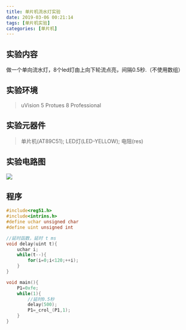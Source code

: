 ```yaml
---
title: 单片机流水灯实验
date: 2019-03-06 00:21:14
tags: [单片机实验]
categories: [单片机]
---
```


## 实验内容
做一个单向流水灯，8个led灯由上向下轮流点亮，间隔0.5秒.（不使用数组）

## 实验环境
> uVision 5
> Protues 8 Professional

## 实验元器件
>单片机(AT89C51);
>LED灯(LED-YELLOW);
>电阻(res)

## 实验电路图
![](实验原理图.png)

## 程序
``` c
#include<reg51.h>
#include<intrins.h>
#define uchar unsigned char
#define uint unsigned int

//延时函数，延时 t ms
void delay(uint t){
    uchar i;
    while(t--){
        for(i=0;i<120;++i);
    }
}

void main(){
    P1=0xfe;
    while(1){
        //延时0.5秒
        delay(500);
        P1=_crol_(P1,1);
    }
}
```


